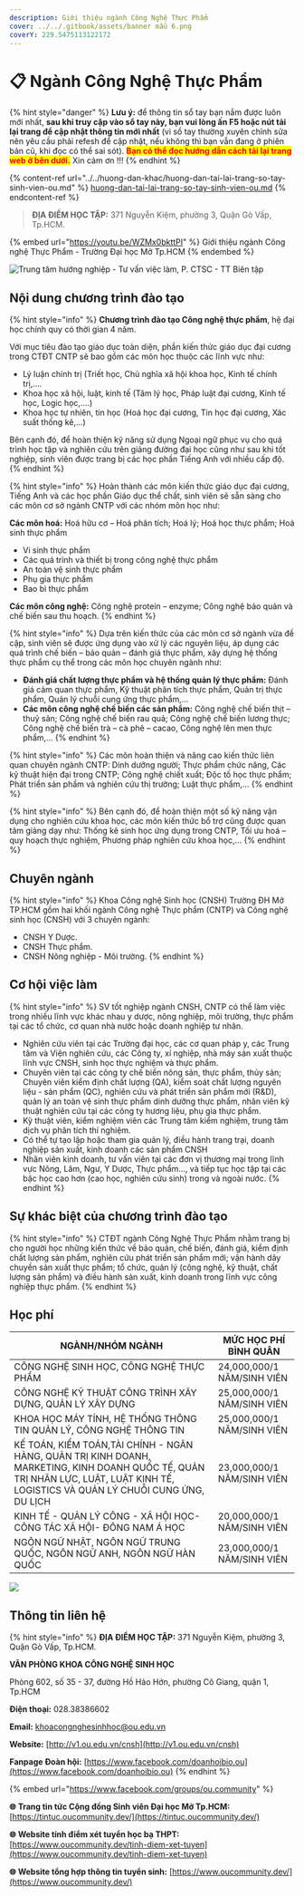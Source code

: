 ```yaml
---
description: Giới thiệu ngành Công Nghệ Thực Phẩm
cover: ../../.gitbook/assets/banner mẫu 6.png
coverY: 229.5475113122172
---
```


# 📋 Ngành Công Nghệ Thực Phẩm

{% hint style="danger" %}
**Lưu ý:** để thông tin sổ tay bạn nắm được luôn mới nhất, **sau khi truy cập vào sổ tay này, bạn vui lòng ấn F5 hoặc nút tải lại trang để cập nhật thông tin mới nhất** (vì sổ tay thường xuyên chỉnh sửa nên yêu cầu phải refesh để cập nhật, nếu không thì bạn vẫn đang ở phiên bản cũ, khi đọc có thể sai sót). <mark style="color:red;">**Bạn có thể đọc hướng dẫn cách tải lại trang web ở bên dưới.**</mark> Xin cảm ơn !!!
{% endhint %}

{% content-ref url="../../huong-dan-khac/huong-dan-tai-lai-trang-so-tay-sinh-vien-ou.md" %}
[huong-dan-tai-lai-trang-so-tay-sinh-vien-ou.md](../../huong-dan-khac/huong-dan-tai-lai-trang-so-tay-sinh-vien-ou.md)
{% endcontent-ref %}

> **ĐỊA ĐIỂM HỌC TẬP:** 371 Nguyễn Kiệm, phường 3, Quận Gò Vấp, Tp.HCM.

{% embed url="https://youtu.be/WZMx0bkttPI" %}
Giới thiệu ngành Công nghệ Thực Phẩm - Trường Đại học Mở Tp.HCM
{% endembed %}

![Trung tâm hướng nghiệp - Tư vấn việc làm, P. CTSC - TT Biên tập](<../../.gitbook/assets/Sß+ò tay h¦¦ß+¢ng nghiß+çp - bß¦ún ch+¡nh - size nhß+Å1024\_9.jpg>)

## Nội dung chương trình đào tạo

{% hint style="info" %}
**Chương trình đào tạo Công nghệ thực phẩm**, hệ đại học chính quy có thời gian 4 năm.

Với mục tiêu đào tạo giáo dục toàn diện, phần kiến thức giáo dục đại cương trong CTĐT CNTP sẽ bao gồm các môn học thuộc các lĩnh vực như:

* Lý luận chính trị (Triết học, Chủ nghĩa xã hội khoa học, Kinh tế chính trị,….
* Khoa học xã hội, luật, kinh tế (Tâm lý học, Pháp luật đại cương, Kinh tế học, Logic học,….)
* Khoa học tự nhiên, tin học (Hoá học đại cương, Tin học đại cương, Xác suất thống kê,…)

Bên cạnh đó, để hoàn thiện kỹ năng sử dụng Ngoại ngữ phục vụ cho quá trình học tập và nghiên cứu trên giảng đường đại học cũng như sau khi tốt nghiệp, sinh viên được trang bị các học phần Tiếng Anh với nhiều cấp độ.
{% endhint %}

{% hint style="info" %}
Hoàn thành các môn kiến thức giáo dục đại cương, Tiếng Anh và các học phần Giáo dục thể chất, sinh viên sẽ sẵn sàng cho các môn cơ sở ngành CNTP với các nhóm môn học như:

**Các môn hoá:** Hoá hữu cơ – Hoá phân tích; Hoá lý; Hoá học thực phẩm; Hoá sinh thực phẩm

* Vi sinh thực phẩm
* Các quá trình và thiết bị trong công nghệ thực phẩm
* An toàn vệ sinh thực phẩm
* Phụ gia thực phẩm
* Bao bì thực phẩm

**Các môn công nghệ:** Công nghệ protein – enzyme; Công nghệ bảo quản và chế biến sau thu hoạch.
{% endhint %}

{% hint style="info" %}
Dựa trên kiến thức của các môn cơ sở ngành vừa đề cập, sinh viên sẽ được ứng dụng vào xử lý các nguyên liệu, áp dụng các quá trình chế biến – bảo quản – đánh giá thực phẩm, xây dựng hệ thống thực phẩm cụ thể trong các môn học chuyên ngành như:

* **Đánh giá chất lượng thực phẩm và hệ thống quản lý thực phẩm:** Đánh giá cảm quan thực phẩm, Kỹ thuật phân tích thực phẩm, Quản trị thực phẩm, Quản lý chuỗi cung ứng thực phẩm,…
* **Các môn công nghệ chế biến các sản phẩm:** Công nghệ chế biến thịt – thuỷ sản; Công nghệ chế biến rau quả; Công nghệ chế biến lương thực; Công nghệ chế biến trà – cà phê – cacao, Công nghệ lên men thực phẩm,…
{% endhint %}

{% hint style="info" %}
Các môn hoàn thiện và nâng cao kiến thức liên quan chuyên ngành CNTP: Dinh dưỡng người; Thực phẩm chức năng, Các kỹ thuật hiện đại trong CNTP; Công nghệ chiết xuất; Độc tố học thực phẩm; Phát triển sản phẩm và nghiên cứu thị trường; Luật thực phẩm,…
{% endhint %}

{% hint style="info" %}
Bên cạnh đó, để hoàn thiện một số kỹ năng vận dụng cho nghiên cứu khoa học, các môn kiến thức bổ trợ cũng được quan tâm giảng dạy như: Thống kê sinh học ứng dụng trong CNTP, Tối ưu hoá – quy hoạch thực nghiệm, Phương pháp nghiên cứu khoa học,…
{% endhint %}

## Chuyên ngành

{% hint style="info" %}
Khoa Công nghệ Sinh học (CNSH) Trường ĐH Mở TP.HCM gồm hai khối ngành Công nghệ Thực phẩm (CNTP) và Công nghệ sinh học (CNSH) với 3 chuyên ngành:

* CNSH Y Dược.
* CNSH Thực phẩm.
* CNSH Nông nghiệp - Môi trường.
{% endhint %}

## Cơ hội việc làm

{% hint style="info" %}
SV tốt nghiệp ngành CNSH, CNTP có thể làm việc trong nhiều lĩnh vực khác nhau y dược, nông nghiệp, môi trường, thực phẩm tại các tổ chức, cơ quan nhà nước hoặc doanh nghiệp tư nhân.

* Nghiên cứu viên tại các Trường đại học, các cơ quan pháp y, các Trung tâm và Viện nghiên cứu, các Công ty, xí nghiệp, nhà máy sản xuất thuộc lĩnh vực CNSH, sinh học thực nghiệm và thực phẩm.
* Chuyên viên tại các công ty chế biến nông sản, thực phẩm, thủy sản; Chuyên viên kiểm định chất lượng (QA), kiểm soát chất lượng nguyên liệu - sản phẩm (QC), nghiên cứu và phát triển sản phẩm mới (R\&D), quản lý an toàn vệ sinh thực phẩm dinh dưỡng thực phẩm, nhân viên kỹ thuật nghiên cứu tại các công ty hương liệu, phụ gia thực phẩm.
* Kỹ thuật viên, kiểm nghiệm viên các Trung tâm kiểm nghiệm, trung tâm dịch vụ phân tích thí nghiệm.
* Có thể tự tạo lập hoặc tham gia quản lý, điều hành trang trại, doanh nghiệp sản xuất, kinh doanh các sản phẩm CNSH
* Nhân viên kinh doanh, tư vấn viên tại các đơn vị thương mại trong lĩnh vực Nông, Lâm, Ngư, Y Dược, Thực phẩm…, và tiếp tục học tập tại các bậc học cao hơn (cao học, nghiên cứu sinh) trong và ngoài nước.
{% endhint %}

## Sự khác biệt của chương trình đào tạo

{% hint style="info" %}
CTĐT ngành Công Nghệ Thực Phẩm nhằm trang bị cho người học những kiến thức về bảo quản, chế biến, đánh giá, kiểm định chất lượng sản phẩm, nghiên cứu phát triển sản phẩm mới; vận hành dây chuyền sản xuất thực phẩm; tổ chức, quản lý (công nghệ, kỹ thuật, chất lượng sản phẩm) và điều hành sản xuất, kinh doanh trong lĩnh vực công nghiệp thực phẩm.
{% endhint %}

## Học phí

| NGÀNH/NHÓM NGÀNH                                                                                                                                                                  | MỨC HỌC PHÍ BÌNH QUÂN      |
| --------------------------------------------------------------------------------------------------------------------------------------------------------------------------------- | -------------------------- |
| CÔNG NGHỆ SINH HỌC, CÔNG NGHỆ THỰC PHẨM                                                                                                                                           | 24,000,000/1 NĂM/SINH VIÊN |
| CÔNG NGHỆ KỸ THUẬT CÔNG TRÌNH XÂY DỰNG, QUẢN LÝ XÂY DỰNG                                                                                                                          | 25,000,000/1 NĂM/SINH VIÊN |
| KHOA HỌC MÁY TÍNH, HỆ THỐNG THÔNG TIN QUẢN LÝ, CÔNG NGHỆ THÔNG TIN                                                                                                                | 25,000,000/1 NĂM/SINH VIÊN |
| KẾ TOÁN, KIỂM TOÁN,TÀI CHÍNH - NGÂN HÀNG, QUẢN TRỊ KINH DOANH, MARKETING, KINH DOANH QUỐC TẾ, QUẢN TRỊ NHÂN LỰC, LUẬT, LUẬT KINH TẾ, LOGISTICS VÀ QUẢN LÝ CHUỖI CUNG ỨNG, DU LỊCH | 23,000,000/1 NĂM/SINH VIÊN |
| KINH TẾ - QUẢN LÝ CÔNG - XÃ HỘI HỌC- CÔNG TÁC XÃ HỘI- ĐÔNG NAM Á HỌC                                                                                                              | 20,000,000/1 NĂM/SINH VIÊN |
| NGÔN NGỮ NHẬT, NGÔN NGỮ TRUNG QUỐC, NGÔN NGỮ ANH, NGÔN NGỮ HÀN QUỐC                                                                                                               | 23,000,000/1 NĂM/SINH VIÊN |

![](<../../.gitbook/assets/image (45).png>)

## Thông tin liên hệ

{% hint style="info" %}
**ĐỊA ĐIỂM HỌC TẬP:** 371 Nguyễn Kiệm, phường 3, Quận Gò Vấp, Tp.HCM.

**VĂN PHÒNG KHOA CÔNG NGHỆ SINH HỌC**

Phòng 602, số 35 - 37, đường Hồ Hảo Hớn, phường Cô Giang, quận 1, Tp.HCM

**Điện thoại:** 028.38386602

**Email:** khoacongnghesinhhoc@ou.edu.vn

**Website:** [http://v1.ou.edu.vn/cnsh](http://v1.ou.edu.vn/cnsh)

**Fanpage Đoàn hội:** [https://www.facebook.com/doanhoibio.ou](https://www.facebook.com/doanhoibio.ou)
{% endhint %}

{% embed url="https://www.facebook.com/groups/ou.community" %}

**🌐** **Trang tin tức Cộng đồng Sinh viên Đại học Mở Tp.HCM:** [https://tintuc.oucommunity.dev/](https://tintuc.oucommunity.dev/)

**🌐** **Website tính điểm xét tuyển học bạ THPT:** [https://www.oucommunity.dev/tinh-diem-xet-tuyen](https://www.oucommunity.dev/tinh-diem-xet-tuyen)

**🌐** **Website tổng hợp thông tin tuyển sinh:** [https://www.oucommunity.dev/](https://www.oucommunity.dev/)
